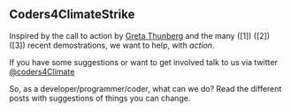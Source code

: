 ## Coders4ClimateStrike

Inspired by the call to action by [Greta Thunberg](https://en.wikipedia.org/wiki/Greta_Thunberg) and the many ([1]) ([2]) ([3]) recent demostrations, we want to help, with *action*.

If you have some suggestions or want to get involved talk to us via twitter [@coders4Climate](https://twitter.com/Coders4Climate)

So, as a developer/programmer/coder, what can we do? Read the different posts with suggestions of things you can change.
